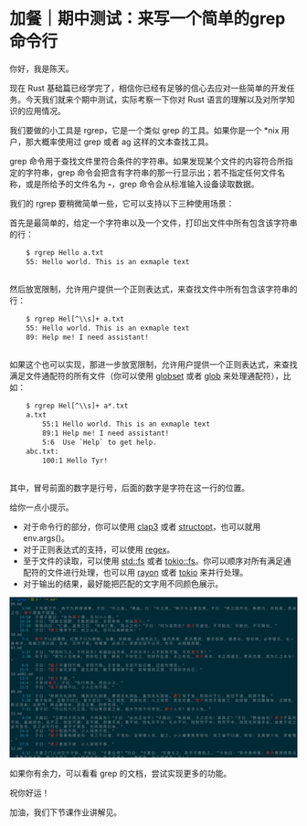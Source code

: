 # 加餐｜期中测试：来写一个简单的grep命令行
你好，我是陈天。

现在 Rust 基础篇已经学完了，相信你已经有足够的信心去应对一些简单的开发任务。今天我们就来个期中测试，实际考察一下你对 Rust 语言的理解以及对所学知识的应用情况。

我们要做的小工具是 rgrep，它是一个类似 grep 的工具。如果你是一个 \*nix 用户，那大概率使用过 grep 或者 ag 这样的文本查找工具。

grep 命令用于查找文件里符合条件的字符串。如果发现某个文件的内容符合所指定的字符串，grep 命令会把含有字符串的那一行显示出；若不指定任何文件名称，或是所给予的文件名为 **\-**，grep 命令会从标准输入设备读取数据。

我们的 rgrep 要稍微简单一些，它可以支持以下三种使用场景：

首先是最简单的，给定一个字符串以及一个文件，打印出文件中所有包含该字符串的行：

```
    $ rgrep Hello a.txt
    55: Hello world. This is an exmaple text
    

```

然后放宽限制，允许用户提供一个正则表达式，来查找文件中所有包含该字符串的行：

```
    $ rgrep Hel[^\\s]+ a.txt
    55: Hello world. This is an exmaple text
    89: Help me! I need assistant!
    

```
<!-- [[[read_end]]] -->

如果这个也可以实现，那进一步放宽限制，允许用户提供一个正则表达式，来查找满足文件通配符的所有文件（你可以使用 [globset](https://docs.rs/globset/0.4.8/globset/) 或者 [glob](https://docs.rs/glob/0.3.0/glob/) 来处理通配符），比如：

```
    $ rgrep Hel[^\\s]+ a*.txt
    a.txt 
        55:1 Hello world. This is an exmaple text
        89:1 Help me! I need assistant!
        5:6  Use `Help` to get help.
    abc.txt:
        100:1 Hello Tyr!
    

```

其中，冒号前面的数字是行号，后面的数字是字符在这一行的位置。

给你一点小提示。

* 对于命令行的部分，你可以使用 [clap3](https://docs.rs/clap/3.0.0-beta.4/clap/index.html) 或者 [structopt](https://docs.rs/structopt/0.3.23/structopt/)，也可以就用 env.args\(\)。
* 对于正则表达式的支持，可以使用 [regex](https://github.com/rust-lang/regex)。
* 至于文件的读取，可以使用 [std::fs](https://doc.rust-lang.org/std/fs/index.html) 或者 [tokio::fs](https://docs.rs/tokio/1.12.0/tokio/fs/index.html)。你可以顺序对所有满足通配符的文件进行处理，也可以用 [rayon](https://docs.rs/rayon/1.5.1/rayon/) 或者 [tokio](https://docs.rs/tokio/1.12.0/tokio/) 来并行处理。
* 对于输出的结果，最好能把匹配的文字用不同颜色展示。

![](./httpsstatic001geekbangorgresourceimage951f95d87be96953d3655daf9c3yy8b6bf1f.png "例如这样的输出")

如果你有余力，可以看看 grep 的文档，尝试实现更多的功能。

祝你好运！

加油，我们下节课作业讲解见。